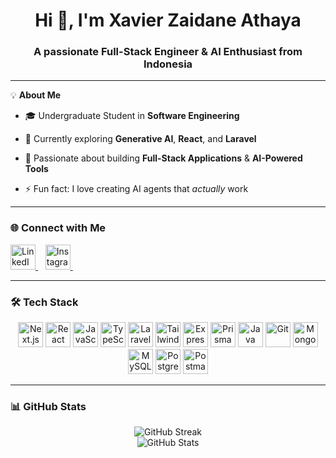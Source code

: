 <h1 align="center">Hi 👋, I'm Xavier Zaidane Athaya</h1>
<h3 align="center">A passionate Full-Stack Engineer & AI Enthusiast from Indonesia</h3>

---

💡 **About Me**
- 🎓 Undergraduate Student in **Software Engineering**
  
- 🌱 Currently exploring **Generative AI**, **React**, and **Laravel**
  
- 🚀 Passionate about building **Full-Stack Applications** & **AI-Powered Tools**
  
- ⚡ Fun fact: I love creating AI agents that *actually* work

---

### 🌐 Connect with Me
<p align="left">
  <a href="https://www.linkedin.com/in/xavier-zaidane-a-5748b128a/" target="_blank">
    <img src="https://cdn.jsdelivr.net/gh/devicons/devicon/icons/linkedin/linkedin-original.svg" height="40" alt="LinkedIn" />
  </a>
  &nbsp;&nbsp;
  <a href="https://www.instagram.com/xavierzdn/" target="_blank">
  <img src="https://cdn-icons-png.flaticon.com/512/174/174855.png" height="40" alt="Instagram" />
</a>
  &nbsp;&nbsp;
</p>

---

### 🛠 Tech Stack
<p align="center">
  <img src="https://cdn.jsdelivr.net/gh/devicons/devicon/icons/nextjs/nextjs-original.svg" height="40" alt="Next.js" />
  <img src="https://cdn.jsdelivr.net/gh/devicons/devicon/icons/react/react-original.svg" height="40" alt="React" />
  <img src="https://cdn.jsdelivr.net/gh/devicons/devicon/icons/javascript/javascript-original.svg" height="40" alt="JavaScript" />
  <img src="https://cdn.jsdelivr.net/gh/devicons/devicon/icons/typescript/typescript-original.svg" height="40" alt="TypeScript" />
  <img src="https://cdn.jsdelivr.net/gh/devicons/devicon/icons/laravel/laravel-original.svg" height="40" alt="Laravel" />
  <img src="https://cdn.jsdelivr.net/gh/devicons/devicon/icons/tailwindcss/tailwindcss-original.svg" height="40" alt="TailwindCSS" />
  <img src="https://cdn.jsdelivr.net/gh/devicons/devicon/icons/express/express-original.svg" height="40" alt="Express.js" />
  <img src="https://cdn.jsdelivr.net/gh/devicons/devicon/icons/prisma/prisma-original.svg" height="40" alt="Prisma" />
  <img src="https://cdn.jsdelivr.net/gh/devicons/devicon/icons/java/java-original.svg" height="40" alt="Java" />
  <img src="https://cdn.jsdelivr.net/gh/devicons/devicon/icons/git/git-original.svg" height="40" alt="Git" />
  <img src="https://cdn.jsdelivr.net/gh/devicons/devicon/icons/mongodb/mongodb-original.svg" height="40" alt="MongoDB" />
  <img src="https://cdn.jsdelivr.net/gh/devicons/devicon/icons/mysql/mysql-original.svg" height="40" alt="MySQL" />
  <img src="https://cdn.jsdelivr.net/gh/devicons/devicon/icons/postgresql/postgresql-original.svg" height="40" alt="PostgreSQL" />
  <img src="https://cdn.jsdelivr.net/gh/devicons/devicon/icons/postman/postman-original.svg" height="40" alt="Postman" />
</p>

---

### 📊 GitHub Stats
<p align="center">
  <img 
    src="https://streak-stats.demolab.com?user=xavierzaidane&theme=tokyonight&hide_border=true" 
    alt="GitHub Streak" 
  />
  <br/>
  <img 
    src="https://github-readme-stats.vercel.app/api?username=xavierzaidane&show_icons=true&theme=tokyonight&hide_border=true" 
    alt="GitHub Stats" 
  />
</p>

